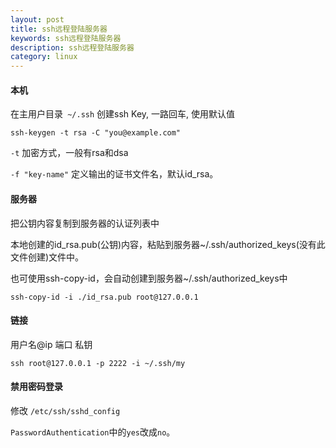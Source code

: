 ```yaml
---
layout: post
title: ssh远程登陆服务器
keywords: ssh远程登陆服务器
description: ssh远程登陆服务器
category: linux
---
```



#### 本机

在主用户目录` ~/.ssh` 创建ssh Key, 一路回车, 使用默认值
```
ssh-keygen -t rsa -C "you@example.com"
```

`-t` 加密方式，一般有rsa和dsa

`-f "key-name"` 定义输出的证书文件名，默认id_rsa。

#### 服务器

把公钥内容复制到服务器的认证列表中

本地创建的id_rsa.pub(公钥)内容，粘贴到服务器~/.ssh/authorized_keys(没有此文件创建)文件中。

也可使用ssh-copy-id，会自动创建到服务器~/.ssh/authorized_keys中
```
ssh-copy-id -i ./id_rsa.pub root@127.0.0.1
```


#### 链接

用户名@ip 端口 私钥
```
ssh root@127.0.0.1 -p 2222 -i ~/.ssh/my
```

#### 禁用密码登录

修改 `/etc/ssh/sshd_config`

`PasswordAuthentication`中的`yes`改成`no`。